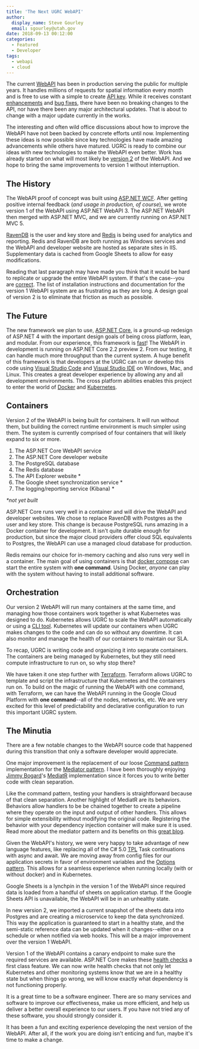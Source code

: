 ```yaml
---
title: 'The Next UGRC WebAPI'
author:
  display_name: Steve Gourley
  email: sgourley@utah.gov
date: 2018-09-13 00:12:00
categories:
  - Featured
  - Developer
tags:
  - webapi
  - cloud
---
```


The current [WebAPI](https://api.mapserv.utah.gov) has been in production serving the public for multiple years. It handles millions of requests for spatial information every month and is free to use with a simple to create [API key](https://developer.mapserv.utah.gov/StartupGuide). While it receives constant [enhancements](https://github.com/agrc/api.mapserv.utah.gov/issues?q=is%3Aissue+sort%3Aupdated-desc+is%3Aclosed+label%3Aenhancement) and [bug fixes](https://github.com/agrc/api.mapserv.utah.gov/issues?q=is%3Aissue+sort%3Aupdated-desc+is%3Aclosed+label%3Abug), there have been no breaking changes to the API, nor have there been any major architectural updates. That is about to change with a major update currently in the works.

The interesting and often wild office discussions about how to improve the WebAPI have not been backed by concrete efforts until now. Implementing these ideas is now possible since key technologies have made amazing advancements while others have matured. UGRC is ready to combine our ideas with new technologies to make the WebAPI even better. Work has already started on what will most likely be [version 2](https://github.com/agrc/api.mapserv.utah.gov/tree/development) of the WebAPI. And we hope to bring the same improvements to version 1 without interruption.

## The History

The WebAPI proof of concept was built using [ASP.NET WCF](https://docs.microsoft.com/en-us/dotnet/framework/wcf/whats-wcf). After getting positive internal feedback (_and usage in production, of course_), we wrote version 1 of the WebAPI using ASP.NET WebAPI 3. The ASP.NET WebAPI then merged with ASP.NET MVC, and we are currently running on ASP.NET MVC 5.

[RavenDB](https://ravendb.net/) is the user and key store and [Redis](https://redis.io) is being used for analytics and reporting. Redis and RavenDB are both running as Windows services and the WebAPI and developer website are hosted as separate sites in IIS. Supplementary data is cached from Google Sheets to allow for easy modifications.

Reading that last paragraph may have made you think that it would be hard to replicate or upgrade the entire WebAPI system. If that's the case--you are  [correct](https://github.com/agrc/api.mapserv.utah.gov/wiki). The list of installation instructions and documentation for the version 1 WebAPI system are as frustrating as they are long. A design goal of version 2 is to eliminate that friction as much as possible.

## The Future

The new framework we plan to use, [ASP.NET Core](https://docs.microsoft.com/en-us/aspnet/core/?view=aspnetcore-2.1), is a ground-up redesign of ASP.NET 4 with the important design goals of being cross platform, lean, and modular. From our experience, this framework is [fast](https://www.techempower.com/benchmarks/#section=data-r16&hw=ph&test=plaintext)! The WebAPI in development is running on ASP.NET Core 2.2 preview 2. From our testing, it can handle much more throughput than the current system. A huge benefit of this framework is that developers at the UGRC can run or develop this code using [Visual Studio Code](https://code.visualstudio.com/) and [Visual Studio IDE](https://visualstudio.microsoft.com/) on Windows, Mac, and Linux. This creates a great developer experience by allowing any and all development environments. The cross platform abilities enables this project to enter the world of [Docker](https://www.docker.com/) and [Kubernetes](https://kubernetes.io/).

## Containers

Version 2 of the WebAPI is being built for containers. It will run without them, but building the correct runtime environment is much simpler using them. The system is currently comprised of four containers that will likely expand to six or more.

1. The ASP.NET Core WebAPI service
2. The ASP.NET Core developer website
3. The PostgreSQL database
4. The Redis database
5. The API Explorer website *
6. The Google sheet synchronization service *
7. The logging/reporting service (Kibana) *

_*not yet built_

ASP.NET Core runs very well in a container and will drive the WebAPI and developer websites. We chose to replace RavenDB with Postgres as the user and key store. This change is because PostgreSQL runs amazing in a Docker container for development. It isn't quite durable enough for production, but since the major cloud providers offer cloud SQL equivalents to Postgres, the WebAPI can use a managed cloud database for production.

Redis remains our choice for in-memory caching and also runs very well in a container. The main goal of using containers is that [docker compose](https://docs.docker.com/compose/) can start the entire system with **one command**. Using Docker, _anyone_ can play with the system without having to install additional software.

## Orchestration

Our version 2 WebAPI will run many containers at the same time, and managing how those containers work together is what Kubernetes was designed to do. Kubernetes allows UGRC to scale the WebAPI automatically or using a [CLI tool](https://kubernetes.io/docs/tasks/tools/install-kubectl/). Kubernetes will update our containers when UGRC makes changes to the code and can do so without any downtime. It can also monitor and manage the health of our containers to maintain our SLA.

To recap, UGRC is writing code and organizing it into separate containers. The containers are being managed by Kubernetes, but they still need compute infrastructure to run on, so why stop there?

We have taken it one step further with [Terraform](https://www.terraform.io/). Terraform allows UGRC to template and script the infrastructure that Kubernetes and the containers run on. To build on the magic of running the WebAPI with one command, with Terraform, we can have the WebAPI running in the Google Cloud Platform with **one command**--all of the nodes, networks, etc. We are very excited for this level of predictability and declarative configuration to run this important UGRC system.

## The Minutia

There are a few notable changes to the WebAPI source code that happened during this transition that only a software developer would appreciate.

One major improvement is the replacement of our loose [Command pattern](http://www.blackwasp.co.uk/Command.aspx) implementation for the [Mediator pattern](http://www.blackwasp.co.uk/Mediator.aspx). I have been thoroughly enjoying [Jimmy Bogard](https://github.com/jbogard)'s [MediatR](https://github.com/jbogard/MediatR) implementation since it forces you to write better code with clean separation.

Like the command pattern, testing your handlers is straightforward because of that clean separation. Another highlight of MediatR are its behaviors. Behaviors allow handlers to be be chained together to create a pipeline where they operate on the input and output of other handlers. This allows for simple extensibility without modifying the original code. Registering the behavior with your dependency injection container will make sure it is used. Read more about the mediator pattern and its benefits on this [great blog](https://blogs.cuttingedge.it/steven/posts/2011/meanwhile-on-the-command-side-of-my-architecture/).

Given the WebAPI's history, we were very happy to take advantage of new language features, like replacing all of the C# 5.0 [TPL](https://docs.microsoft.com/en-us/dotnet/standard/parallel-programming/task-parallel-library-tpl) Task continuations with async and await. We are moving away from config files for our application secrets in favor of environment variables and the [Options pattern](https://docs.microsoft.com/en-us/aspnet/core/fundamentals/configuration/options?view=aspnetcore-2.1). This allows for a seamless experience when running locally (with or without docker) and in Kubernetes.

Google Sheets is a lynchpin in the version 1 of the WebAPI since required data is loaded from a handful of sheets on application startup. If the Google Sheets API is unavailable, the WebAPI will be in an unhealthy state.

In new version 2, we imported a current snapshot of the sheets data into Postgres and are creating a microservice to keep the data synchronized. This way the application is guaranteed to start in a healthy state, and the semi-static reference data can be updated when it changes--either on a schedule or when notified via web hooks. This will be a major improvement over the version 1 WebAPI.

Version 1 of the WebAPI contains a canary endpoint to make sure the required services are available. ASP.NET Core makes these [health checks](https://docs.microsoft.com/en-us/dotnet/architecture/microservices/implement-resilient-applications/monitor-app-health) a first class feature. We can now write health checks that not only let Kubernetes and other monitoring systems know that we are in a healthy state but when things go wrong, we will know exactly what dependency is not functioning properly.

It is a great time to be a software engineer. There are so many services and software to improve our effectiveness, make us more efficient, and help us deliver a better overall experience to our users. If you have not tried any of these software, you should strongly consider it.

It has been a fun and exciting experience developing the next version of the WebAPI. After all, if the work you are doing isn't enticing and fun, maybe it's time to make a change.
